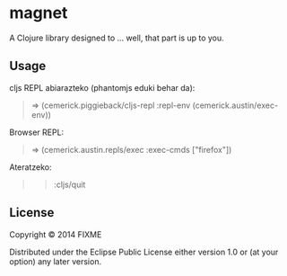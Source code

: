 # magnet

A Clojure library designed to ... well, that part is up to you.

## Usage

cljs REPL abiarazteko (phantomjs eduki behar da):

> => (cemerick.piggieback/cljs-repl :repl-env (cemerick.austin/exec-env))

Browser REPL:

> => (cemerick.austin.repls/exec :exec-cmds ["firefox"])

Ateratzeko:

> > :cljs/quit

## License

Copyright © 2014 FIXME

Distributed under the Eclipse Public License either version 1.0 or (at
your option) any later version.
